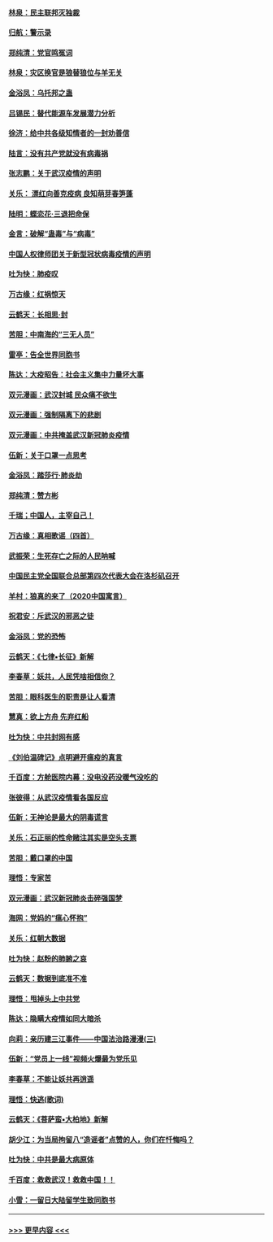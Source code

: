 #### [林泉：民主联邦灭独裁](../pages/nsc993/n11870998.md?t=02160955) 
#### [归航：警示录](../pages/nsc993/n11870963.md?t=02160955) 
#### [郑纯清：党官鸣冤词](../pages/nsc993/n11870938.md?t=02160955) 
#### [林泉：灾区换官是狼替狼位与羊无关](../pages/nsc993/n11870896.md?t=02160955) 
#### [金浴凤：乌托邦之蛊](../pages/nsc993/n11870879.md?t=02160955) 
#### [吕锡民：替代能源车发展潜力分析](../pages/nsc993/n11870656.md?t=02160955) 
#### [徐济：给中共各级知情者的一封劝善信](../pages/nsc993/n11868561.md?t=02160955) 
#### [陆言：没有共产党就没有病毒祸](../pages/nsc993/n11868232.md?t=02160955) 
#### [张志鹏：关于武汉疫情的声明](../pages/nsc993/n11867182.md?t=02160955) 
#### [关乐： 漂红向善克疫病 良知萌芽春笋蓬](../pages/nsc993/n11865710.md?t=02160955) 
#### [陆明：蝶恋花‧三退把命保](../pages/nsc993/n11865673.md?t=02160955) 
#### [金言：破解“蛊毒”与“病毒”](../pages/nsc993/n11864103.md?t=02160955) 
#### [中国人权律师团关于新型冠状病毒疫情的声明](../pages/nsc993/n11864249.md?t=02160955) 
#### [吐为快：肺疫叹](../pages/nsc993/n11864027.md?t=02160955) 
#### [万古缘：红祸惊天](../pages/nsc993/n11864079.md?t=02160955) 
#### [云鹤天：长相思‧封](../pages/nsc993/n11864006.md?t=02160955) 
#### [苦胆：中南海的“三无人员”](../pages/nsc993/n11862997.md?t=02160955) 
#### [雷亭：告全世界同胞书](../pages/nsc993/n11862572.md?t=02160955) 
#### [陈达：大疫昭告：社会主义集中力量坏大事](../pages/nsc993/n11859419.md?t=02160955) 
#### [双元漫画：武汉封城 民众痛不欲生](../pages/nsc993/n11859287.md?t=02160955) 
#### [双元漫画：强制隔离下的悲剧](../pages/nsc993/n11859244.md?t=02160955) 
#### [双元漫画：中共掩盖武汉新冠肺炎疫情](../pages/nsc993/n11858249.md?t=02160955) 
#### [伍新：关于口罩一点思考](../pages/nsc993/n11859195.md?t=02160955) 
#### [金浴凤：踏莎行‧肺炎劫](../pages/nsc993/n11858227.md?t=02160955) 
#### [郑纯清：赞方彬](../pages/nsc993/n11856803.md?t=02160955) 
#### [千瑞；中国人，主宰自己！](../pages/nsc993/n11856793.md?t=02160955) 
#### [万古缘：真相歌谣（四首）](../pages/nsc993/n11856263.md?t=02160955) 
#### [武振荣：生死存亡之际的人民呐喊](../pages/nsc993/n11856256.md?t=02160955) 
#### [中国民主党全国联合总部第四次代表大会在洛杉矶召开](../pages/nsc993/n11856344.md?t=02160955) 
#### [羊村：狼真的来了（2020中国寓言）](../pages/nsc993/n11856229.md?t=02160955) 
#### [祝君安：斥武汉的邪恶之徒](../pages/nsc993/n11855861.md?t=02160955) 
#### [金浴凤：党的恐怖](../pages/nsc993/n11855849.md?t=02160955) 
#### [云鹤天：《七律▪长征》新解](../pages/nsc993/n11855479.md?t=02160955) 
#### [李春草：妖共，人民凭啥相信你？](../pages/nsc993/n11855196.md?t=02160955) 
#### [苦胆：眼科医生的职责是让人看清](../pages/nsc993/n11853840.md?t=02160955) 
#### [慧真：欲上方舟 先弃红船](../pages/nsc993/n11853483.md?t=02160955) 
#### [吐为快：中共封网有感](../pages/nsc993/n11852575.md?t=02160955) 
#### [《刘伯温碑记》点明避开瘟疫的真言](../pages/nsc993/n11852128.md?t=02160955) 
#### [千百度：方舱医院内幕：没电没药没暖气没吃的](../pages/nsc993/n11850211.md?t=02160955) 
#### [张彼得：从武汉疫情看各国反应](../pages/nsc993/n11850102.md?t=02160955) 
#### [伍新：无神论是最大的阴毒谎言](../pages/nsc993/n11846129.md?t=02160955) 
#### [关乐：石正丽的性命赌注其实是空头支票](../pages/nsc993/n11846109.md?t=02160955) 
#### [苦胆：戴口罩的中国](../pages/nsc993/n11845576.md?t=02160955) 
#### [理悟：专家苦](../pages/nsc993/n11845564.md?t=02160955) 
#### [双元漫画：武汉新冠肺炎击碎强国梦](../pages/nsc993/n11843320.md?t=02160955) 
#### [海网：党妈的“瘟心怀抱”](../pages/nsc993/n11840740.md?t=02160955) 
#### [关乐：红朝大数据](../pages/nsc993/n11840675.md?t=02160955) 
#### [吐为快：赵粉的肺腑之哀](../pages/nsc993/n11840618.md?t=02160955) 
#### [云鹤天：数据到底准不准](../pages/nsc993/n11840325.md?t=02160955) 
#### [理悟：甩掉头上中共党](../pages/nsc993/n11838826.md?t=02160955) 
#### [陈达：隐瞒大疫情如同大暗杀](../pages/nsc993/n11838771.md?t=02160955) 
#### [向莉：亲历建三江事件——中国法治路漫漫(三)](../pages/nsc993/n11831825.md?t=02160955) 
#### [伍新：“党员上一线”视频火爆最为党乐见](../pages/nsc993/n11838200.md?t=02160955) 
#### [李春草：不能让妖共再逍遥](../pages/nsc993/n11838102.md?t=02160955) 
#### [理悟：快逃(歌词)](../pages/nsc993/n11838083.md?t=02160955) 
#### [云鹤天：《菩萨蛮▪大柏地》新解](../pages/nsc993/n11838059.md?t=02160955) 
#### [胡少江：为当局拘留八“造谣者”点赞的人，你们在忏悔吗？](../pages/nsc993/n11836801.md?t=02160955) 
#### [吐为快：中共是最大病原体](../pages/nsc993/n11836748.md?t=02160955) 
#### [千百度：救救武汉！救救中国！！](../pages/nsc993/n11836145.md?t=02160955) 
#### [小雪：一留日大陆留学生致同胞书](../pages/nsc993/n11834624.md?t=02160955) 

----
#### [ >>> 更早内容 <<< ](../indexes/nsc993-earlier.md)
